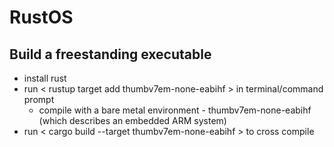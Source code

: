 # RustOS

## Build a freestanding executable
- install rust
- run < rustup target add thumbv7em-none-eabihf > in terminal/command prompt
    - compile with a bare metal environment - thumbv7em-none-eabihf (which describes an embedded ARM system)
- run < cargo build --target thumbv7em-none-eabihf > to cross compile
